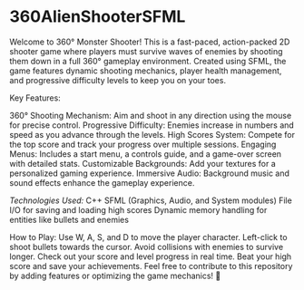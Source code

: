 # 360AlienShooterSFML
Welcome to 360° Monster Shooter! This is a fast-paced, action-packed 2D shooter game where players must survive waves of enemies by shooting them down in a full 360° gameplay environment. Created using SFML, the game features dynamic shooting mechanics, player health management, and progressive difficulty levels to keep you on your toes.


Key Features:

360° Shooting Mechanism: Aim and shoot in any direction using the mouse for precise control.
Progressive Difficulty: Enemies increase in numbers and speed as you advance through the levels.
High Scores System: Compete for the top score and track your progress over multiple sessions.
Engaging Menus: Includes a start menu, a controls guide, and a game-over screen with detailed stats.
Customizable Backgrounds: Add your textures for a personalized gaming experience.
Immersive Audio: Background music and sound effects enhance the gameplay experience.

*Technologies Used:*
C++
SFML (Graphics, Audio, and System modules)
File I/O for saving and loading high scores
Dynamic memory handling for entities like bullets and enemies

How to Play:
Use W, A, S, and D to move the player character.
Left-click to shoot bullets towards the cursor.
Avoid collisions with enemies to survive longer.
Check out your score and level progress in real time.
Beat your high score and save your achievements.
Feel free to contribute to this repository by adding features or optimizing the game mechanics! 🚀
